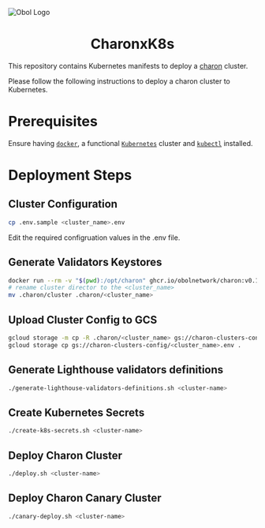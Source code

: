 ![Obol Logo](https://obol.tech/obolnetwork.png)

<h1 align="center">CharonxK8s</h1>

This repository contains Kubernetes manifests to deploy a [charon](https://github.com/ObolNetwork/charon) cluster.

Please follow the following instructions to deploy a charon cluster to Kubernetes.

# Prerequisites
Ensure having [`docker`](https://docs.docker.com/get-docker/), a functional [`Kubernetes`](https://kubernetes.io/) cluster and [`kubectl`](https://kubernetes.io/docs/tasks/tools/#kubectl) installed.

# Deployment Steps
## Cluster Configuration
```sh
cp .env.sample <cluster_name>.env
```
Edit the required configruation values in the .env file.

## Generate Validators Keystores
```sh
docker run --rm -v "$(pwd):/opt/charon" ghcr.io/obolnetwork/charon:v0.12.0 create cluster --withdrawal-address="0x000000000000000000000000000000000000dead" --num-validators=1 --nodes=5 --threshold=3 --network=goerli
# rename cluster director to the <cluster_name>
mv .charon/cluster .charon/<cluster_name>
```

## Upload Cluster Config to GCS
```sh
gcloud storage -m cp -R .charon/<cluster_name> gs://charon-clusters-config
gcloud storage cp gs://charon-clusters-config/<cluster_name>.env .
```

## Generate Lighthouse validators definitions
```sh
./generate-lighthouse-validators-definitions.sh <cluster-name>
```

## Create Kubernetes Secrets
```sh
./create-k8s-secrets.sh <cluster-name>
```

## Deploy Charon Cluster
```sh
./deploy.sh <cluster-name>
```

## Deploy Charon Canary Cluster
```sh
./canary-deploy.sh <cluster-name>
```
